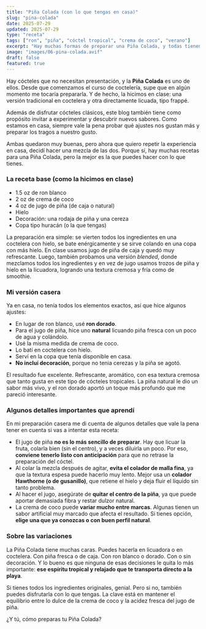 ```yaml
---
title: "Piña Colada (con lo que tengas en casa)"
slug: "pina-colada"
date: 2025-07-29
updated: 2025-07-29
type: "receta"
tags: ["ron", "piña", "cóctel tropical", "crema de coco", "verano"]
excerpt: "Hay muchas formas de preparar una Piña Colada, y todas tienen algo en común: sabor tropical y ganas de relajarse. En esta entrada te cuento cómo la hice en casa, adaptándome a lo que tenía a la mano."
image: "images/06-pina-colada.avif"
draft: false
featured: true
---
```


Hay cócteles que no necesitan presentación, y la **Piña Colada** es uno de ellos. Desde que comenzamos el curso de coctelería, supe que en algún momento me tocaría prepararla. Y de hecho, la hicimos en clase: una versión tradicional en coctelera y otra directamente licuada, tipo frappé.

Además de disfrutar cócteles clásicos, este blog también tiene como propósito invitar a experimentar y descubrir nuevos sabores. Como estamos en casa, siempre vale la pena probar qué ajustes nos gustan más y preparar los tragos a nuestro gusto.

Ambas quedaron muy buenas, pero ahora que quiero repetir la experiencia en casa, decidí hacer una mezcla de las dos. Porque sí, hay muchas recetas para una Piña Colada, pero la mejor es la que puedes hacer con lo que tienes.

### La receta base (como la hicimos en clase)

- 1.5 oz de ron blanco  
- 2 oz de crema de coco  
- 4 oz de jugo de piña (de caja o natural)  
- Hielo  
- Decoración: una rodaja de piña y una cereza  
- Copa tipo huracán (o la que tengas)

La preparación era simple: se vierten todos los ingredientes en una coctelera con hielo, se bate enérgicamente y se sirve colando en una copa con más hielo. En clase usamos jugo de piña de caja y quedó muy refrescante. Luego, también probamos una versión *blended*, donde mezclamos todos los ingredientes y en vez de jugo usamos trozos de piña y hielo en la licuadora, logrando una textura cremosa y fría como de smoothie.

### Mi versión casera

Ya en casa, no tenía todos los elementos exactos, así que hice algunos ajustes:

- En lugar de ron blanco, usé **ron dorado**.
- Para el jugo de piña, hice uno **natural** licuando piña fresca con un poco de agua y colándolo.
- Usé la misma medida de crema de coco.
- Lo batí en coctelera con hielo.
- Serví en la copa que tenía disponible en casa.
- **No incluí decoración**, porque no tenia cerezas y la piña se agotó.

El resultado fue excelente. Refrescante, aromático, con esa textura cremosa que tanto gusta en este tipo de cócteles tropicales. La piña natural le dio un sabor más vivo, y el ron dorado aportó un toque más profundo que me pareció interesante.

### Algunos detalles importantes que aprendí

En mi preparación casera me di cuenta de algunos detalles que vale la pena tener en cuenta si vas a intentar esta receta:

- El jugo de piña **no es lo más sencillo de preparar**. Hay que licuar la fruta, colarla bien (sin el centro), y a veces diluirla un poco. Por eso, **conviene tenerlo listo con anticipación** para que no retrase la preparación del cóctel.
- Al colar la mezcla después de agitar, **evita el colador de malla fina**, ya que la textura espesa puede hacerlo muy lento. Mejor usa un **colador Hawthorne (o de gusanillo)**, que retiene el hielo y deja fluir el líquido sin tanto problema.
- Al hacer el jugo, asegúrate de **quitar el centro de la piña**, ya que puede aportar demasiada fibra y restar dulzor natural.
- La crema de coco puede **variar mucho entre marcas**. Algunas tienen un sabor artificial muy marcado que afecta el resultado. Si tienes opción, **elige una que ya conozcas o con buen perfil natural**.

### Sobre las variaciones

La Piña Colada tiene muchas caras. Puedes hacerla en licuadora o en coctelera. Con piña fresca o de caja. Con ron blanco o dorado. Con o sin decoración. Y lo bueno es que ninguna de esas decisiones le quita lo más importante: **ese espíritu tropical y relajado que te transporta directo a la playa**.

Si tienes todos los ingredientes originales, genial. Pero si no, también puedes disfrutarla con lo que tengas. La clave está en mantener el equilibrio entre lo dulce de la crema de coco y la acidez fresca del jugo de piña.

¿Y tú, cómo preparas tu Piña Colada?